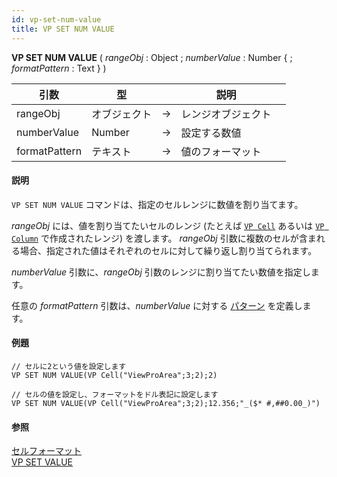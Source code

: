 ```yaml
---
id: vp-set-num-value
title: VP SET NUM VALUE
---
```


<!-- REF #_method_.VP SET NUM VALUE.Syntax -->

**VP SET NUM VALUE** ( _rangeObj_ : Object ; _numberValue_ : Number { ; _formatPattern_ : Text } ) <!-- END REF -->

<!-- REF #_method_.VP SET NUM VALUE.Params -->

| 引数            | 型      |    | 説明        |                  |
| ------------- | ------ | -- | --------- | ---------------- |
| rangeObj      | オブジェクト | -> | レンジオブジェクト |                  |
| numberValue   | Number | -> | 設定する数値    |                  |
| formatPattern | テキスト   | -> | 値のフォーマット  | <!-- END REF --> |

#### 説明

`VP SET NUM VALUE` コマンドは、<!-- REF #_method_.VP SET NUM VALUE.Summary -->指定のセルレンジに数値を割り当てます<!-- END REF -->。

_rangeObj_ には、値を割り当てたいセルのレンジ (たとえば [`VP Cell`](vp-cell.md) あるいは [`VP Column`](vp-column.md) で作成されたレンジ) を渡します。 _rangeObj_ 引数に複数のセルが含まれる場合、指定された値はそれぞれのセルに対して繰り返し割り当てられます。

_numberValue_ 引数に、_rangeObj_ 引数のレンジに割り当てたい数値を指定します。

任意の _formatPattern_ 引数は、_numberValue_ に対する [パターン](../configuring.md#セルフォーマット) を定義します。

#### 例題

```4d
// セルに2という値を設定します
VP SET NUM VALUE(VP Cell("ViewProArea";3;2);2)

// セルの値を設定し、フォーマットをドル表記に設定します
VP SET NUM VALUE(VP Cell("ViewProArea";3;2);12.356;"_($* #,##0.00_)")
```

#### 参照

[セルフォーマット](../configuring.md#セルフォーマット)<br/>
[VP SET VALUE](vp-set-value.md)
